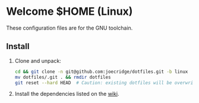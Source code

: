 # Welcome $HOME (Linux)

These configuration files are for the GNU toolchain.

## Install

1.  Clone and unpack:

    ```bash
    cd && git clone -n git@github.com:joecridge/dotfiles.git -b linux
    mv dotfiles/.git . && rmdir dotfiles
    git reset --hard HEAD  # Caution: existing dotfiles will be overwritten!
    ```

2.  Install the dependencies listed on the [wiki][].

[wiki]: https://github.com/joecridge/dotfiles/wiki
